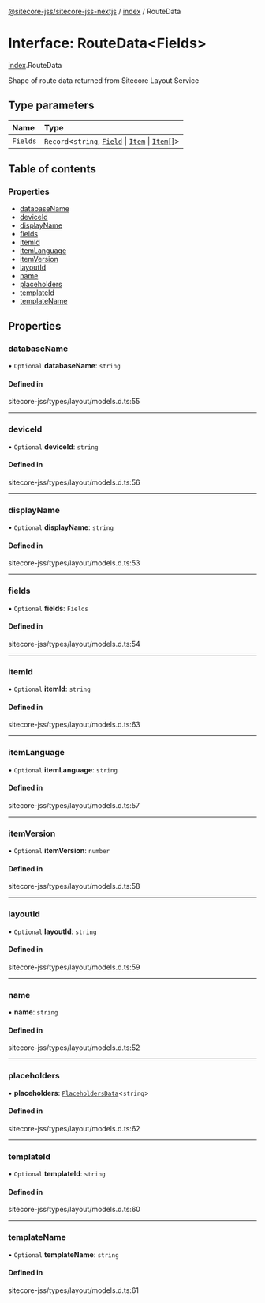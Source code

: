 [@sitecore-jss/sitecore-jss-nextjs](../README.md) / [index](../modules/index.md) / RouteData

# Interface: RouteData\<Fields\>

[index](../modules/index.md).RouteData

Shape of route data returned from Sitecore Layout Service

## Type parameters

| Name | Type |
| :------ | :------ |
| `Fields` | `Record`\<`string`, [`Field`](index.Field.md) \| [`Item`](index.Item.md) \| [`Item`](index.Item.md)[]\> |

## Table of contents

### Properties

- [databaseName](index.RouteData.md#databasename)
- [deviceId](index.RouteData.md#deviceid)
- [displayName](index.RouteData.md#displayname)
- [fields](index.RouteData.md#fields)
- [itemId](index.RouteData.md#itemid)
- [itemLanguage](index.RouteData.md#itemlanguage)
- [itemVersion](index.RouteData.md#itemversion)
- [layoutId](index.RouteData.md#layoutid)
- [name](index.RouteData.md#name)
- [placeholders](index.RouteData.md#placeholders)
- [templateId](index.RouteData.md#templateid)
- [templateName](index.RouteData.md#templatename)

## Properties

### databaseName

• `Optional` **databaseName**: `string`

#### Defined in

sitecore-jss/types/layout/models.d.ts:55

___

### deviceId

• `Optional` **deviceId**: `string`

#### Defined in

sitecore-jss/types/layout/models.d.ts:56

___

### displayName

• `Optional` **displayName**: `string`

#### Defined in

sitecore-jss/types/layout/models.d.ts:53

___

### fields

• `Optional` **fields**: `Fields`

#### Defined in

sitecore-jss/types/layout/models.d.ts:54

___

### itemId

• `Optional` **itemId**: `string`

#### Defined in

sitecore-jss/types/layout/models.d.ts:63

___

### itemLanguage

• `Optional` **itemLanguage**: `string`

#### Defined in

sitecore-jss/types/layout/models.d.ts:57

___

### itemVersion

• `Optional` **itemVersion**: `number`

#### Defined in

sitecore-jss/types/layout/models.d.ts:58

___

### layoutId

• `Optional` **layoutId**: `string`

#### Defined in

sitecore-jss/types/layout/models.d.ts:59

___

### name

• **name**: `string`

#### Defined in

sitecore-jss/types/layout/models.d.ts:52

___

### placeholders

• **placeholders**: [`PlaceholdersData`](../modules/index.md#placeholdersdata)\<`string`\>

#### Defined in

sitecore-jss/types/layout/models.d.ts:62

___

### templateId

• `Optional` **templateId**: `string`

#### Defined in

sitecore-jss/types/layout/models.d.ts:60

___

### templateName

• `Optional` **templateName**: `string`

#### Defined in

sitecore-jss/types/layout/models.d.ts:61
